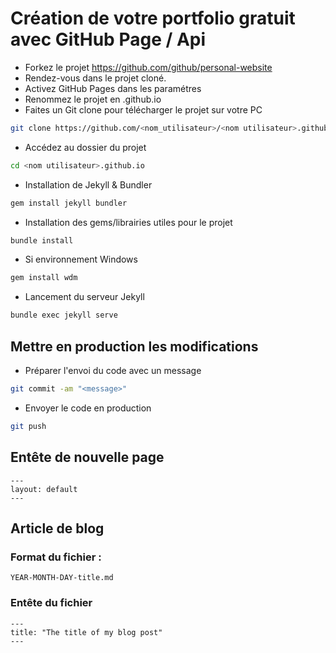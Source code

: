 # Création de votre portfolio gratuit avec GitHub Page / Api
* Forkez le projet https://github.com/github/personal-website
* Rendez-vous dans le projet cloné.
* Activez GitHub Pages dans les paramétres
* Renommez le projet en <votre pseudo>.github.io
* Faites un Git clone pour télécharger le projet sur votre PC
```bash
git clone https://github.com/<nom_utilisateur>/<nom utilisateur>.github.io
```

* Accédez au dossier du projet
```bash
cd <nom utilisateur>.github.io
```

* Installation de Jekyll & Bundler
```bash
gem install jekyll bundler
```

* Installation des gems/librairies utiles pour le projet
```bash
bundle install
```

* Si environnement Windows
```bash
gem install wdm
```

* Lancement du serveur Jekyll
```bash
bundle exec jekyll serve
```

## Mettre en production les modifications
  * Préparer l'envoi du code avec un message
  ```bash
git commit -am "<message>"
  ```
  * Envoyer le code en production
  ```bash
git push  
  ```
  
## Entête de nouvelle page

```
---
layout: default
---
```

## Article de blog
### Format du fichier : 
```YEAR-MONTH-DAY-title.md```
### Entête du fichier
```
---
title: "The title of my blog post"
---
```
